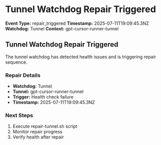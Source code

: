 # Tunnel Watchdog Repair Triggered

**Event Type:** repair_triggered
**Timestamp:** 2025-07-11T19:09:45.3NZ
**Watchdog:** Tunnel
**Context:** gpt-cursor-runner-tunnel


## Tunnel Watchdog Repair Triggered

The tunnel watchdog has detected health issues and is triggering repair sequence.

### Repair Details
- **Watchdog:** Tunnel
- **Tunnel:** gpt-cursor-runner-tunnel
- **Trigger:** Health check failure
- **Timestamp:** 2025-07-11T19:09:45.3NZ

### Next Steps
1. Execute repair-tunnel.sh script
2. Monitor repair progress
3. Verify health after repair


